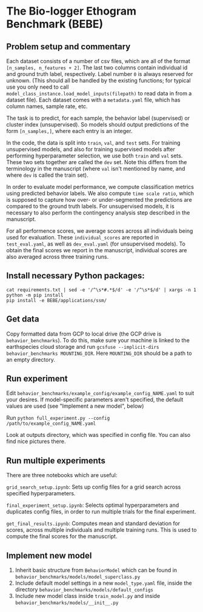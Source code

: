 # The Bio-logger Ethogram Benchmark (BEBE)

## Problem setup and commentary

Each dataset consists of a number of csv files, which are all of the format `[n_samples, n_features + 2]`. The last two columns contain individual id and ground truth label, respectively. Label number `0` is always reserved for unknown. (This should all be handled by the existing functions; for typical use you only need to call `model_class_instance.load_model_inputs(filepath)` to read data in from a dataset file). Each dataset comes with a `metadata.yaml` file, which has column names, sample rate, etc.

The task is to predict, for each sample, the behavior label (supervised) or cluster index (unsupervised). So models should output predictions of the form `[n_samples,]`, where each entry is an integer. 

In the code, the data is split into `train`, `val`, and `test` sets. For training unsupervised models, and also for training supervised models after performing hyperparameter selection, we use both `train` and `val` sets. These two sets together are called the `dev` set. Note this differs from the terminology in the manuscript (where `val` isn't mentioned by name, and where `dev` is called the train set).

In order to evaluate model performance, we compute classification metrics using predicted behavior labels. We also compute `time scale ratio`, which is supposed to capture how over- or under-segmented the predictions are compared to the ground truth labels. For unsupervised models, it is necessary to also perform the contingency analysis step described in the manuscript.

For all performence scores, we average scores across all individuals being used for evaluation. These `individual_scores` are reported in `test_eval.yaml`, as well as `dev_eval.yaml` (for unsupervised models). To obtain the final scores we report in the manuscript, individual scores are also averaged across three training runs.

## Install necessary Python packages:

```
cat requirements.txt | sed -e '/^\s*#.*$/d' -e '/^\s*$/d' | xargs -n 1 python -m pip install
pip install -e BEBE/applications/ssm/
```

## Get data

Copy formatted data from GCP to local drive (the GCP drive is `behavior_benchmarks`). To do this, make sure your machine is linked to the earthspecies cloud storage and run `gcsfuse --implicit-dirs behavior_benchmarks MOUNTING_DIR`. Here `MOUNTING_DIR` should be a path to an empty directory.

## Run experiment

Edit `behavior_benchmarks/example_config/example_config_NAME.yaml` to suit your desires. If model-specific parameters aren't specified, the default values are used (see "Implement a new model", below)

Run `python full_experiment.py --config /path/to/example_config_NAME.yaml`

Look at outputs directory, which was specified in config file. You can also find nice pictures there.

## Run multiple experiments

There are three notebooks which are useful:

`grid_search_setup.ipynb`: Sets up config files for a grid search across specified hyperparameters.

`final_experiment_setup.ipynb`: Selects optimal hyperparameters and duplicates config files, in order to run multiple trials for the final experiment.

`get_final_results.ipynb`: Computes mean and standard deviation for scores, across multiple individuals and multiple training runs. This is used to compute the final scores for the manuscript.

## Implement new model

1. Inherit basic structure from `BehaviorModel` which can be found in `behavior_benchmarks/models/model_superclass.py`
2. Include default model settings in a new `model_type.yaml` file, inside the directory `behavior_benchmarks/models/default_configs`
3. Include new model class inside `train_model.py` and inside `behavior_benchmarks/models/__init__.py`
